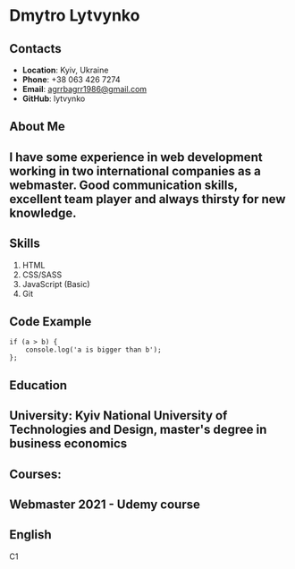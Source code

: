 # Dmytro Lytvynko
## Contacts
+ **Location**: Kyiv, Ukraine
+ **Phone**: +38 063 426 7274
+ **Email**: agrrbagrr1986@gmail.com
+ **GitHub**: lytvynko

## About Me
I have some experience in web development working in two international companies as a webmaster. 
Good communication skills, excellent team player and always thirsty for new knowledge.
-------
## Skills
1. HTML
2. CSS/SASS
3. JavaScript (Basic)
4. Git

## Code Example
```
if (a > b) {
    console.log('a is bigger than b');
};
```

## Education
**University**: Kyiv National University of Technologies and Design, master's degree in business economics
---
## Courses:
**Webmaster 2021** - Udemy course
---
## English
C1